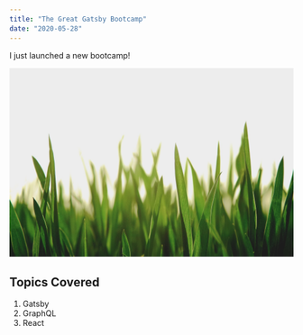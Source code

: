 ```yaml
---
title: "The Great Gatsby Bootcamp"
date: "2020-05-28"
---
```


I just launched a new bootcamp!

![Grass](./grass.jpeg)

## Topics Covered

1. Gatsby
2. GraphQL
3. React